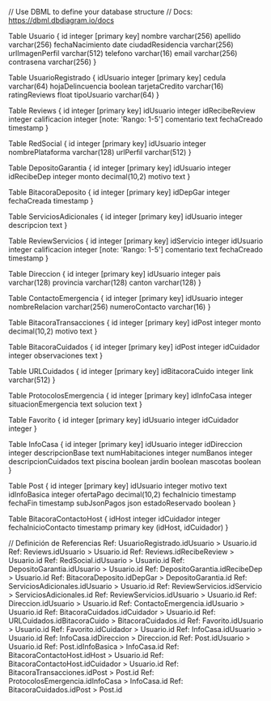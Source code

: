 // Use DBML to define your database structure
// Docs: https://dbml.dbdiagram.io/docs

Table Usuario {
  id integer [primary key]
  nombre varchar(256)
  apellido varchar(256)
  fechaNacimiento date
  ciudadResidencia varchar(256)
  urlImagenPerfil varchar(512)
  telefono varchar(16)
  email varchar(256)
  contrasena varchar(256)
}

Table UsuarioRegistrado {
  idUsuario integer [primary key]
  cedula varchar(64)
  hojaDelincuencia boolean
  tarjetaCredito varchar(16)
  ratingReviews float
  tipoUsuario varchar(64)
}

Table Reviews {
  id integer [primary key]
  idUsuario integer
  idRecibeReview integer
  calificacion integer [note: 'Rango: 1-5']
  comentario text
  fechaCreado timestamp
}

Table RedSocial {
  id integer [primary key]
  idUsuario integer
  nombrePlataforma varchar(128)
  urlPerfil varchar(512)
}

Table DepositoGarantia {
  id integer [primary key]
  idUsuario integer
  idRecibeDep integer
  monto decimal(10,2)
  motivo text
}

Table BitacoraDeposito {
  id integer [primary key]
  idDepGar integer 
  fechaCreada timestamp
}

Table ServiciosAdicionales {
  id integer [primary key]
  idUsuario integer 
  descripcion text
}

Table ReviewServicios {
  id integer [primary key]
  idServicio integer 
  idUsuario integer 
  calificacion integer [note: 'Rango: 1-5']
  comentario text
  fechaCreado timestamp
}

Table Direccion {
  id integer [primary key]
  idUsuario integer 
  pais varchar(128)
  provincia varchar(128)
  canton varchar(128)
}

Table ContactoEmergencia {
  id integer [primary key]
  idUsuario integer 
  nombreRelacion varchar(256)
  numeroContacto varchar(16)
}

Table BitacoraTransacciones {
  id integer [primary key]
  idPost integer
  monto decimal(10,2)
  motivo text
}

Table BitacoraCuidados {
  id integer [primary key]
  idPost integer
  idCuidador integer 
  observaciones text
}

Table URLCuidados {
  id integer [primary key]
  idBitacoraCuido integer 
  link varchar(512)
}

Table ProtocolosEmergencia {
  id integer [primary key]
  idInfoCasa integer
  situacionEmergencia text
  solucion text
}

Table Favorito {
  id integer [primary key]
  idUsuario integer 
  idCuidador integer
}

Table InfoCasa {
  id integer [primary key]
  idUsuario integer 
  idDireccion integer 
  descripcionBase text
  numHabitaciones integer
  numBanos integer
  descripcionCuidados text
  piscina boolean
  jardin boolean
  mascotas boolean
}

Table Post {
  id integer [primary key]
  idUsuario integer 
  motivo text
  idInfoBasica integer 
  ofertaPago decimal(10,2)
  fechaInicio timestamp
  fechaFin timestamp
  subJsonPagos json
  estadoReservado boolean
}

Table BitacoraContactoHost {
  idHost integer 
  idCuidador integer 
  fechaInicioContacto timestamp
  primary key (idHost, idCuidador)
}

// Definición de Referencias
Ref: UsuarioRegistrado.idUsuario > Usuario.id 
Ref: Reviews.idUsuario > Usuario.id 
Ref: Reviews.idRecibeReview > Usuario.id 
Ref: RedSocial.idUsuario > Usuario.id 
Ref: DepositoGarantia.idUsuario > Usuario.id 
Ref: DepositoGarantia.idRecibeDep > Usuario.id 
Ref: BitacoraDeposito.idDepGar > DepositoGarantia.id
Ref: ServiciosAdicionales.idUsuario > Usuario.id
Ref: ReviewServicios.idServicio > ServiciosAdicionales.id
Ref: ReviewServicios.idUsuario > Usuario.id 
Ref: Direccion.idUsuario > Usuario.id 
Ref: ContactoEmergencia.idUsuario > Usuario.id
Ref: BitacoraCuidados.idCuidador > Usuario.id 
Ref: URLCuidados.idBitacoraCuido > BitacoraCuidados.id
Ref: Favorito.idUsuario > Usuario.id
Ref: Favorito.idCuidador > Usuario.id 
Ref: InfoCasa.idUsuario > Usuario.id 
Ref: InfoCasa.idDireccion > Direccion.id 
Ref: Post.idUsuario > Usuario.id
Ref: Post.idInfoBasica > InfoCasa.id 
Ref: BitacoraContactoHost.idHost > Usuario.id 
Ref: BitacoraContactoHost.idCuidador > Usuario.id 
Ref: BitacoraTransacciones.idPost > Post.id 
Ref: ProtocolosEmergencia.idInfoCasa > InfoCasa.id 
Ref: BitacoraCuidados.idPost > Post.id 